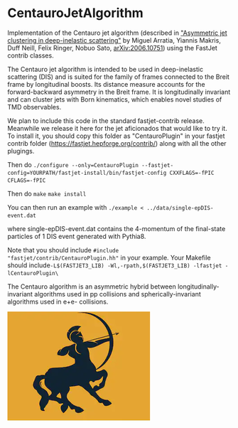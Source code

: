 # CentauroJetAlgorithm
Implementation of the Centauro jet algorithm (described in ["Asymmetric jet clustering in deep-inelastic scattering"](https://arxiv.org/abs/2006.10751) by Miguel Arratia, Yiannis Makris, Duff Neill, Felix Ringer, Nobuo Sato, [arXiv:2006.10751](https://arxiv.org/abs/2006.10751)) using the FastJet contrib classes. 

The Centauro jet algorithm is intended to be used in deep-inelastic scattering (DIS) and is suited for the family of frames connected to the Breit frame by longitudinal boosts. 
Its distance measure accounts for the forward-backward asymmetry in the Breit frame. It is longitudinally invariant and can cluster jets with Born kinematics, which enables novel studies of TMD observables.

We plan to include this code in the standard fastjet-contrib release. Meanwhile we release it here for the jet aficionados that would like to try it. 
To install it, you should copy this folder as "CentauroPlugin" in your fastjet contrib folder (https://fastjet.hepforge.org/contrib/) along with all the other plugings. 

Then do
  `./configure --only=CentauroPlugin --fastjet-config=YOURPATH/fastjet-install/bin/fastjet-config CXXFLAGS=-fPIC CFLAGS=-fPIC`
  
Then do
  `make`
  `make install`
  
You can then run an example with 
  `./example < ../data/single-epDIS-event.dat`

where single-epDIS-event.dat contains the 4-momentum of the final-state particles of 1 DIS event generated with Pythia8. 

Note that you should include `#include "fastjet/contrib/CentauroPlugin.hh"` in your example. 
Your Makefile should include`-L$(FASTJET3_LIB) -Wl,-rpath,$(FASTJET3_LIB) -lfastjet -lCentauroPlugin\`

The Centauro algorithm is an asymmetric hybrid between longitudinally-invariant algorithms used in pp collisions and spherically-invariant algorithms used in e+e- collisions. 

![alt text](https://github.com/miguelignacio/CentauroJetAlgorithm/blob/master/Centauro.png?raw=true)

